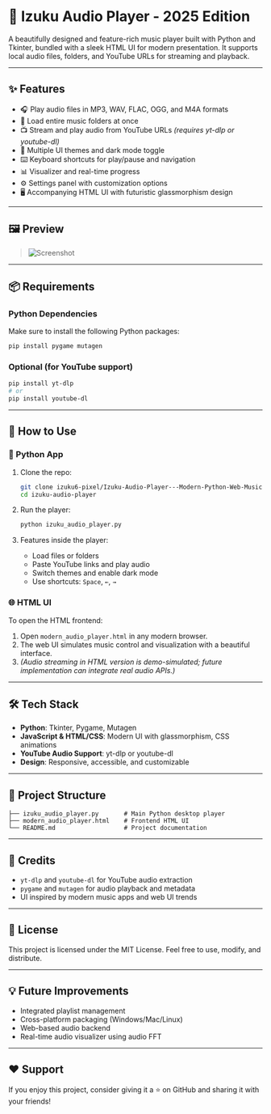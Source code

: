 # 🎵 Izuku Audio Player - 2025 Edition

A beautifully designed and feature-rich music player built with Python and Tkinter, bundled with a sleek HTML UI for modern presentation. It supports local audio files, folders, and YouTube URLs for streaming and playback.

---

## ✨ Features

- 🎧 Play audio files in MP3, WAV, FLAC, OGG, and M4A formats
- 📂 Load entire music folders at once
- 📺 Stream and play audio from YouTube URLs *(requires yt-dlp or youtube-dl)*
- 🎨 Multiple UI themes and dark mode toggle
- ⌨️ Keyboard shortcuts for play/pause and navigation
- 📊 Visualizer and real-time progress
- ⚙️ Settings panel with customization options
- 🖥️ Accompanying HTML UI with futuristic glassmorphism design

---

## 🖼️ Preview

> ![Screenshot](https://i.imgur.com/MGmx6ge.png) 

---

## 📦 Requirements

### Python Dependencies
Make sure to install the following Python packages:

```bash
pip install pygame mutagen
```

### Optional (for YouTube support)

```bash
pip install yt-dlp
# or
pip install youtube-dl
```

---

## 🚀 How to Use

### 🔧 Python App

1. Clone the repo:
    ```bash
    git clone izuku6-pixel/Izuku-Audio-Player---Modern-Python-Web-Music-Player-with-YouTube-Support
    cd izuku-audio-player
    ```

2. Run the player:
    ```bash
    python izuku_audio_player.py
    ```

3. Features inside the player:
    - Load files or folders
    - Paste YouTube links and play audio
    - Switch themes and enable dark mode
    - Use shortcuts: `Space`, `←`, `→`

### 🌐 HTML UI

To open the HTML frontend:

1. Open `modern_audio_player.html` in any modern browser.
2. The web UI simulates music control and visualization with a beautiful interface.
3. *(Audio streaming in HTML version is demo-simulated; future implementation can integrate real audio APIs.)*

---

## 🛠️ Tech Stack

- **Python**: Tkinter, Pygame, Mutagen
- **JavaScript & HTML/CSS**: Modern UI with glassmorphism, CSS animations
- **YouTube Audio Support**: yt-dlp or youtube-dl
- **Design**: Responsive, accessible, and customizable

---

## 📁 Project Structure

```
├── izuku_audio_player.py       # Main Python desktop player
├── modern_audio_player.html    # Frontend HTML UI
└── README.md                   # Project documentation
```

---

## 🙌 Credits

- `yt-dlp` and `youtube-dl` for YouTube audio extraction
- `pygame` and `mutagen` for audio playback and metadata
- UI inspired by modern music apps and web UI trends

---

## 📜 License

This project is licensed under the MIT License. Feel free to use, modify, and distribute.

---

## 💡 Future Improvements

- Integrated playlist management
- Cross-platform packaging (Windows/Mac/Linux)
- Web-based audio backend
- Real-time audio visualizer using audio FFT

---

## ❤️ Support

If you enjoy this project, consider giving it a ⭐️ on GitHub and sharing it with your friends!
